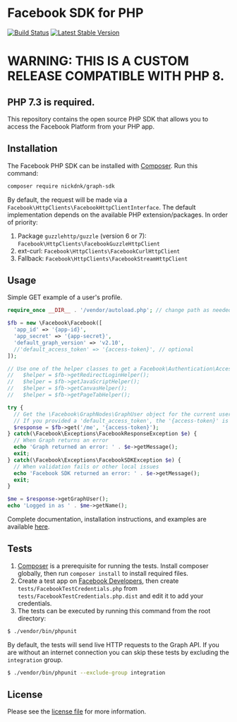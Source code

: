 # Facebook SDK for PHP

[![Build Status](https://github.com/nickdnk/php-graph-sdk/actions/workflows/test.yml/badge.svg?branch=master)](https://github.com/nickdnk/php-graph-sdk/actions/workflows/test.yml)
[![Latest Stable Version](http://img.shields.io/badge/Latest%20Stable-7.0.0-blue.svg)](https://packagist.org/packages/nickdnk/graph-sdk)

# WARNING: THIS IS A CUSTOM RELEASE COMPATIBLE WITH PHP 8.

## PHP 7.3 is required.

This repository contains the open source PHP SDK that allows you to access the Facebook Platform from your PHP app.

## Installation

The Facebook PHP SDK can be installed with [Composer](https://getcomposer.org/). Run this command:

```sh
composer require nickdnk/graph-sdk
```

By default, the request will be made via a `Facebook\HttpClients\FacebookHttpClientInterface`. The default
implementation depends on the available PHP extension/packages. In order of priority:

1. Package `guzzlehttp/guzzle` (version 6 or 7): `Facebook\HttpClients\FacebookGuzzleHttpClient`
2. ext-curl: `Facebook\HttpClients\FacebookCurlHttpClient`
3. Fallback: `Facebook\HttpClients\FacebookStreamHttpClient`

## Usage

Simple GET example of a user's profile.

```php
require_once __DIR__ . '/vendor/autoload.php'; // change path as needed

$fb = new \Facebook\Facebook([
  'app_id' => '{app-id}',
  'app_secret' => '{app-secret}',
  'default_graph_version' => 'v2.10',
  //'default_access_token' => '{access-token}', // optional
]);

// Use one of the helper classes to get a Facebook\Authentication\AccessToken entity.
//   $helper = $fb->getRedirectLoginHelper();
//   $helper = $fb->getJavaScriptHelper();
//   $helper = $fb->getCanvasHelper();
//   $helper = $fb->getPageTabHelper();

try {
  // Get the \Facebook\GraphNodes\GraphUser object for the current user.
  // If you provided a 'default_access_token', the '{access-token}' is optional.
  $response = $fb->get('/me', '{access-token}');
} catch(\Facebook\Exceptions\FacebookResponseException $e) {
  // When Graph returns an error
  echo 'Graph returned an error: ' . $e->getMessage();
  exit;
} catch(\Facebook\Exceptions\FacebookSDKException $e) {
  // When validation fails or other local issues
  echo 'Facebook SDK returned an error: ' . $e->getMessage();
  exit;
}

$me = $response->getGraphUser();
echo 'Logged in as ' . $me->getName();
```

Complete documentation, installation instructions, and examples are available [here](docs/).

## Tests

1. [Composer](https://getcomposer.org/) is a prerequisite for running the tests. Install composer globally, then
   run `composer install` to install required files.
2. Create a test app on [Facebook Developers](https://developers.facebook.com), then
   create `tests/FacebookTestCredentials.php` from `tests/FacebookTestCredentials.php.dist` and edit it to add your
   credentials.
3. The tests can be executed by running this command from the root directory:

```bash
$ ./vendor/bin/phpunit
```

By default, the tests will send live HTTP requests to the Graph API. If you are without an internet connection you can
skip these tests by excluding the `integration` group.

```bash
$ ./vendor/bin/phpunit --exclude-group integration
```

## License

Please see the [license file](https://github.com/facebook/php-graph-sdk/blob/master/LICENSE) for more information.
